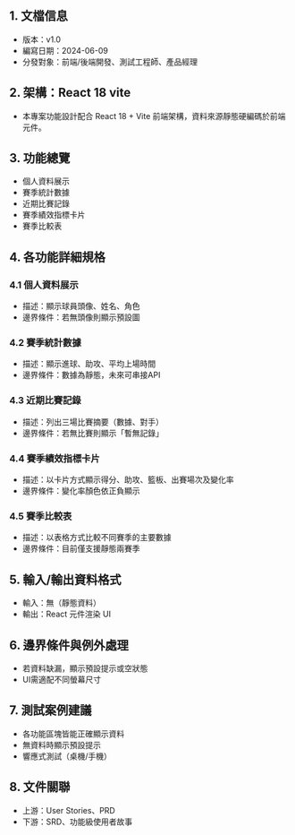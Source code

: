 ## 1. 文檔信息
- 版本：v1.0
- 編寫日期：2024-06-09
- 分發對象：前端/後端開發、測試工程師、產品經理

## 2. 架構：React 18 vite
- 本專案功能設計配合 React 18 + Vite 前端架構，資料來源靜態硬編碼於前端元件。

## 3. 功能總覽
- 個人資料展示
- 賽季統計數據
- 近期比賽記錄
- 賽季績效指標卡片
- 賽季比較表

## 4. 各功能詳細規格
### 4.1 個人資料展示
- 描述：顯示球員頭像、姓名、角色
- 邊界條件：若無頭像則顯示預設圖

### 4.2 賽季統計數據
- 描述：顯示進球、助攻、平均上場時間
- 邊界條件：數據為靜態，未來可串接API

### 4.3 近期比賽記錄
- 描述：列出三場比賽摘要（數據、對手）
- 邊界條件：若無比賽則顯示「暫無記錄」

### 4.4 賽季績效指標卡片
- 描述：以卡片方式顯示得分、助攻、籃板、出賽場次及變化率
- 邊界條件：變化率顏色依正負顯示

### 4.5 賽季比較表
- 描述：以表格方式比較不同賽季的主要數據
- 邊界條件：目前僅支援靜態兩賽季

## 5. 輸入/輸出資料格式
- 輸入：無（靜態資料）
- 輸出：React 元件渲染 UI

## 6. 邊界條件與例外處理
- 若資料缺漏，顯示預設提示或空狀態
- UI需適配不同螢幕尺寸

## 7. 測試案例建議
- 各功能區塊皆能正確顯示資料
- 無資料時顯示預設提示
- 響應式測試（桌機/手機）

## 8. 文件關聯
- 上游：User Stories、PRD
- 下游：SRD、功能級使用者故事 